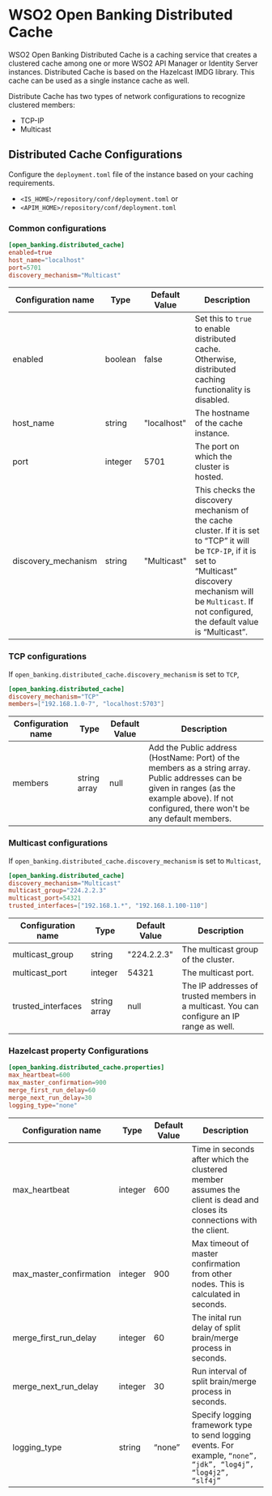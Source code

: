 # WSO2 Open Banking Distributed Cache

WSO2 Open Banking Distributed Cache is a caching service that creates a clustered cache among one or more 
WSO2 API Manager or Identity Server instances. Distributed Cache is based on the Hazelcast IMDG library.
This cache can be used as a single instance cache as well.

Distribute Cache has two types of network configurations to recognize clustered members:

- TCP-IP
- Multicast

## Distributed Cache Configurations

Configure the `deployment.toml` file of the instance based on your caching requirements.

- `<IS_HOME>/repository/conf/deployment.toml` or
- `<APIM_HOME>/repository/conf/deployment.toml`

### Common configurations

``` toml
[open_banking.distributed_cache]
enabled=true
host_name="localhost"
port=5701
discovery_mechanism="Multicast"
```

|Configuration name |Type |Default Value |Description|
|-------------------|---------------|-----|-----------|
|enabled|boolean|false |Set this to `true` to enable distributed cache. Otherwise, distributed caching functionality is disabled.|
|host_name|string|"localhost"|The hostname of the cache instance. |
|port|integer|5701|The port on which the cluster is hosted. |
|discovery_mechanism|string|"Multicast"|This checks the discovery mechanism of the cache cluster. If it is set to “TCP” it will be `TCP-IP`, if it is set to “Multicast” discovery mechanism will be `Multicast`. If not configured, the default value is “Multicast”. |

### TCP configurations

If `open_banking.distributed_cache.discovery_mechanism` is set to `TCP`,

``` toml
[open_banking.distributed_cache]
discovery_mechanism="TCP"
members=["192.168.1.0-7", "localhost:5703"]
```

|Configuration name |Type |Default Value |Description|
|-------------------|---------------|-----|-----------|
|members |string array| null | Add the Public address (HostName: Port) of the members as a string array. Public addresses can be given in ranges (as the example above). If not configured, there won't be any default members.|

### Multicast configurations

If `open_banking.distributed_cache.discovery_mechanism` is set to `Multicast`,

``` toml
[open_banking.distributed_cache]
discovery_mechanism="Multicast"
multicast_group="224.2.2.3"
multicast_port=54321
trusted_interfaces=["192.168.1.*", "192.168.1.100-110"]
```

|Configuration name |Type |Default Value |Description|
|-------------------|---------------|-----|-----------|
|multicast_group|string|"224.2.2.3"|The multicast group of the cluster.|
|multicast_port|integer|54321|The multicast port.|
|trusted_interfaces|string array|null| The IP addresses of trusted members in a multicast. You can configure an IP range as well.|


### Hazelcast property Configurations

``` toml
[open_banking.distributed_cache.properties]
max_heartbeat=600
max_master_confirmation=900
merge_first_run_delay=60
merge_next_run_delay=30
logging_type="none"
```

|Configuration name |Type |Default Value |Description|
|-------------------|---------------|-----|-----------|
|max_heartbeat|integer|600|Time in seconds after which the clustered member assumes the client is dead and closes its connections with the client.|
|max_master_confirmation|integer|900|Max timeout of master confirmation from other nodes. This is calculated in seconds.|
|merge_first_run_delay|integer|60| The inital run delay of split brain/merge process in seconds.|
|merge_next_run_delay|integer|30|Run interval of split brain/merge process in seconds.|
|logging_type|string|“none”|Specify logging framework type to send logging events. For example, `“none”, “jdk”, “log4j”, “log4j2”, “slf4j”` |




